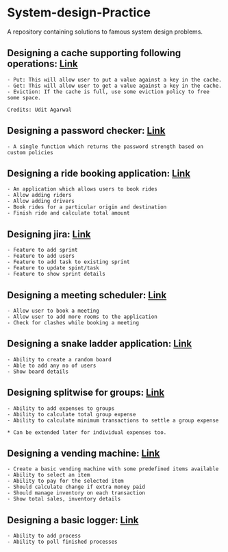 # System-design-Practice
A repository containing solutions to famous system design problems.


 ##  Designing a cache supporting following operations: [Link](src/main/scala/com/practice/cache)
    - Put: This will allow user to put a value against a key in the cache.
    - Get: This will allow user to get a value against a key in the cache.
    - Eviction: If the cache is full, use some eviction policy to free some space.

    Credits: Udit Agarwal

 ## Designing a password checker: [Link](src/main/scala/com/practice/passwordChecker)
    - A single function which returns the password strength based on custom policies

## Designing a ride booking application: [Link](src/main/scala/com/practice/rideBookingApp)
    - An application which allows users to book rides
    - Allow adding riders
    - Allow adding drivers
    - Book rides for a particular origin and destination
    - Finish ride and calculate total amount

## Designing jira: [Link](src/main/scala/com/practice/jira)
    - Feature to add sprint
    - Feature to add users
    - Feature to add task to existing sprint
    - Feature to update spint/task
    - Feature to show sprint details

## Designing a meeting scheduler: [Link](src/main/scala/com/practice/meetingScheduler)
    - Allow user to book a meeting
    - Allow user to add more rooms to the application
    - Check for clashes while booking a meeting

## Designing a snake ladder application: [Link](src/main/scala/com/practice/snakeladder)
    - Ability to create a random board
    - Able to add any no of users
    - Show board details

## Designing splitwise for groups: [Link](src/main/scala/com/practice/splitwise)
    - Ability to add expenses to groups
    - Ability to calculate total group expense
    - Ability to calculate minimum transactions to settle a group expense

    * Can be extended later for individual expenses too.

## Designing a vending machine: [Link](src/main/scala/com/practice/vendingmachine)
    - Create a basic vending machine with some predefined items available
    - Ability to select an item
    - Ability to pay for the selected item
    - Should calculate change if extra money paid
    - Should manage inventory on each transaction
    - Show total sales, inventory details

## Designing a basic logger: [Link](src/main/scala/com/practice/logger)
    - Ability to add process
    - Ability to poll finished processes